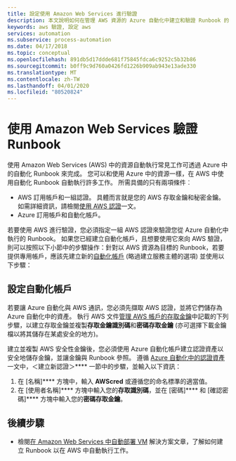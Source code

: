 ```yaml
---
title: 設定使用 Amazon Web Services 進行驗證
description: 本文說明如何在管理 AWS 資源的 Azure 自動化中建立和驗證 Runbook 的 AWS 認證。
keywords: aws 驗證, 設定 aws
services: automation
ms.subservice: process-automation
ms.date: 04/17/2018
ms.topic: conceptual
ms.openlocfilehash: 891db5d17ddde681f75845fdca6c9252c5b32b86
ms.sourcegitcommit: b0ff9c9d760a0426fd1226b909ab943e13ade330
ms.translationtype: MT
ms.contentlocale: zh-TW
ms.lasthandoff: 04/01/2020
ms.locfileid: "80520824"
---
```

# <a name="authenticate-runbooks-with-amazon-web-services"></a>使用 Amazon Web Services 驗證 Runbook

使用 Amazon Web Services (AWS) 中的資源自動執行常見工作可透過 Azure 中的自動化 Runbook 來完成。 您可以和使用 Azure 中的資源一樣，在 AWS 中使用自動化 Runbook 自動執行許多工作。 所需具備的只有兩項條件︰

* AWS 訂用帳戶和一組認證。 具體而言就是您的 AWS 存取金鑰和秘密金鑰。 如需詳細資訊，請檢閱[使用 AWS 認證](https://docs.aws.amazon.com/powershell/latest/userguide/specifying-your-aws-credentials.html)一文。
* Azure 訂用帳戶和自動化帳戶。

若要使用 AWS 進行驗證，您必須指定一組 AWS 認證來驗證您從 Azure 自動化中執行的 Runbook。 如果您已經建立自動化帳戶，且想要使用它來向 AWS 驗證，則可以按照以下小節中的步驟操作：針對以 AWS 資源為目標的 Runbook，若要提供專用帳戶，應該先建立新的[自動化帳戶](automation-offering-get-started.md) (略過建立服務主體的選項) 並使用以下步驟：

## <a name="configure-automation-account"></a>設定自動化帳戶

若要讓 Azure 自動化與 AWS 通訊，您必須先擷取 AWS 認證，並將它們儲存為 Azure 自動化中的資產。 執行 AWS 文件[管理 AWS 帳戶的存取金鑰](https://docs.aws.amazon.com/general/latest/gr/managing-aws-access-keys.html)中記載的下列步驟，以建立存取金鑰並複製**存取金鑰識別碼**和**密碼存取金鑰** (亦可選擇下載金鑰檔以將其儲存在某處安全的地方)。

建立並複製 AWS 安全性金鑰後，您必須使用 Azure 自動化帳戶建立認證資產以安全地儲存金鑰，並讓金鑰與 Runbook 參照。 遵循 [Azure 自動化中的認證資產](shared-resources/credentials.md#create-a-new-credential-asset-with-the-azure-portal)一文中，＜建立新認證＞**** 一節中的步驟，並輸入以下資訊：

1. 在 [名稱]**** 方塊中，輸入 **AWScred** 或遵循您的命名標準的適當值。
2. 在 [使用者名稱]**** 方塊中輸入您的**存取識別碼**，並在 [密碼]**** 和 [確認密碼]**** 方塊中輸入您的**密碼存取金鑰**。

## <a name="next-steps"></a>後續步驟

* 檢閱[在 Amazon Web Services 中自動部署 VM](automation-scenario-aws-deployment.md) 解決方案文章，了解如何建立 Runbook 以在 AWS 中自動執行工作。
